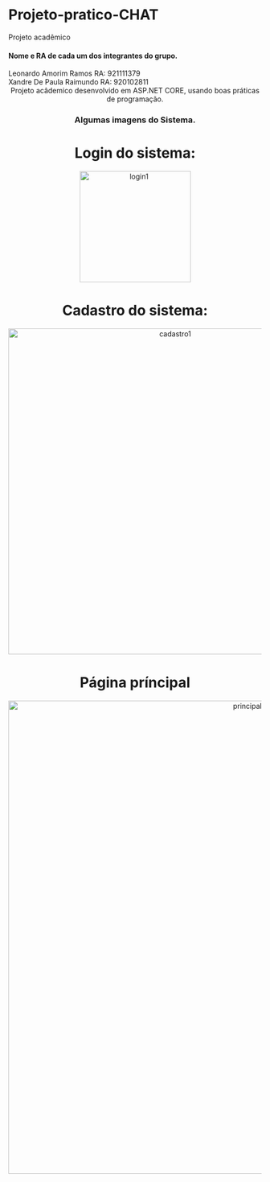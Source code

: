 # Projeto-pratico-CHAT
Projeto acadêmico 
<div align="left">
   <h4>Nome e RA de cada um dos integrantes do grupo. </h4>
   Leonardo Amorim Ramos RA: 921111379<br>
   Xandre De Paula Raimundo RA: 920102811<br>
</div>

<div align="center">
   Projeto acâdemico desenvolvido em ASP.NET CORE, usando boas práticas de programação.
</div>

<div align="center">
   <h3>Algumas imagens do Sistema.</h3>
</div>
<div align="center">
  <h1>Login do sistema:</h1>
 </div>
<div align="center">
<img width="221" alt="login1" src="https://user-images.githubusercontent.com/68565199/144123547-6888adf2-8935-480b-88a1-a85ce7c8ef9f.png">

</div>


<div align="center">
  <h1>Cadastro do sistema:</h1>
 </div>
<div align="center">
<img width="648" alt="cadastro1" src="https://user-images.githubusercontent.com/68565199/144123969-6803cd40-a9ab-4f9c-b837-5fbecb80a1ee.png">
</div>

<div align="center">
  <h1>Página príncipal</h1>
 </div>
<div align="center">
<img width="941" alt="principal1" src="https://user-images.githubusercontent.com/68565199/144124915-d37423de-46d5-40c9-b7a1-35a566135815.png">
</div>


